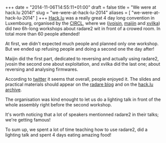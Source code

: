 +++
date = "2014-11-06T14:55:11+01:00"
draft = false
title = "We were at hack.lu 2014!"
slug = "we-were-at-hack-lu-2014"
aliases = [
	"we-were-at-hack-lu-2014"
]
+++
[Hack.lu]( http://hack.lu ) was a really great 4 day long convention in Luxembourg, organised by the [CIRCL]( http://www.circl.lu ), where we ([jvoisin]( http://dustri.org/b/hacklu-2014.html ), [maijin]( http://maijin.fr )
and [xvilka]( http://xvilka.me )) did *two* 6h-long workshops about radare2 wit in front of a crowed room. In total more than 60 people attended!

At first, we didn't expected much people and planned only one workshop. But we ended up refusing people and doing a second one the day after!

Maijin did the first part, dedicated to reversing and actually using radare2, jvosin the second one about exploitation, and xvilka did the last one; about reversing and analysing firmwares.

According to [twitter]( https://twitter.com/hashtag/radare2?src=hash ) it seems that overall, people enjoyed it. The slides and practical materials should appear on the [radare blog]( http://bin.radare.today/ ) and on the [hack.lu archive]( http://archive.hack.lu/2014/ ).

The organisation was kind enought to let us do a lighting talk in front of the whole assembly right before the second workshop.

It's worth noticing that a lot of speakers mentionned radare2 in their talks; we're getting famous!

To sum up, we spent a lot of time teaching how to use radare2, did a lighting talk and spent 4 days eating amazing food!